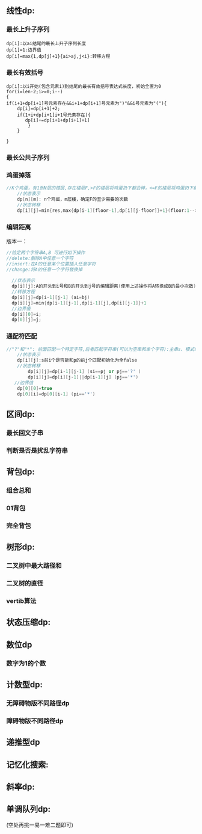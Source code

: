 ## 线性dp:

### 最长上升子序列

    dp[i]:以ai结尾的最长上升子序列长度
	dp[1]=1:边界值
	dp[i]=max{1,dp[j]+1}{ai>aj,j<i}:转移方程

### 最长有效括号

    dp[i]:以i开始(包含元素i)到结尾的最长有效括号表达式长度，初始全置为0
	for(i=len-2;i>=0;i--)
	{
	if(i+1+dp[i+1]号元素存在&&i+1+dp[i+1]号元素为")"&&i号元素为"("){
		dp[i]=dp[i+1]+2;
		if(1+i+dp[i+1]i+1号元素存在){
		   dp[i]+=dp[i+1+dp[i+1]+1]
			}
		}

    }

### 最长公共子序列

### 鸡蛋掉落

```c++
//K个鸡蛋，有1到N层的楼层,存在楼层F,>F的楼层将鸡蛋扔下都会碎，<=F的楼层将鸡蛋扔下都不会碎，求至少需要的次数(即最坏情况下的次数)
	//状态表示
	dp[n][m]: n个鸡蛋，m层楼，确定F的至少需要的次数
	//状态转移
	dp[i][j]=min{res,max{dp[i-1][floor-1],dp[i][j-floor]}+1}(floor:1-->N)
```

### 编辑距离

版本一：

```c++
//给定两个字符串A,B 可进行如下操作
//delete:删除A中任意一个字符
//insert:在A的任意某个位置插入任意字符
//change:将A的任意一个字符替换掉
  
  //状态表示
  dp[i][j]:A的开头到i号和B的开头到j号的编辑距离(使用上述操作将A转换成B的最小次数)
  //转移方程
  dp[i][j]=dp[i-1][j-1] (ai=bj)
  dp[i][j]=min{dp[i-1][j-1],dp[i-1][j],dp[i][j-1]}+1
  //边界值
  dp[i][0]=i;
  dp[0][j]=j;
```

### 通配符匹配

```c++
//"?"和"*": 前面匹配一个特定字符,后者匹配字符串(可以为空串和单个字符):主串s、模式串p
    //状态表示
	dp[i][j]:s前i个是否能和p的前j个匹配初始化为全false
    //状态转移
        dp[i][j]=dp[i-1][j-1] (si==pj or pj=='?' )
        dp[i][j]=dp[i][j-1]||dp[i-1][j] (pj=='*')
   //边界值
 	dp[0][0]=true
	dp[0][i]=dp[0][i-1] (pi=='*')

```

## 区间dp:

### 最长回文子串

### 判断是否是扰乱字符串

## 背包dp:

### 组合总和

### 01背包

### 完全背包

## 树形dp:

### 二叉树中最大路径和

### 二叉树的直径

### vertib算法

## 状态压缩dp:

## 数位dp

### 数字为1的个数

## 计数型dp:

### 无障碍物版不同路径dp

### 障碍物版不同路径dp

## 递推型dp

## 记忆化搜索:

## 斜率dp:

## 单调队列dp:

(空处再挑一易一难二题即可)
